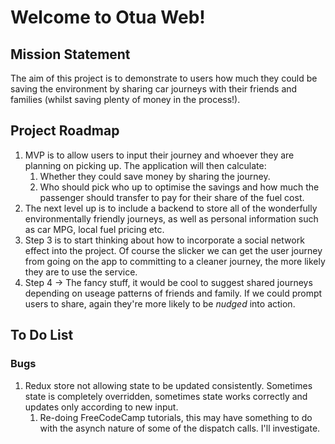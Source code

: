 # Welcome to Otua Web!

## Mission Statement
The aim of this project is to demonstrate to users how much they could be saving the environment by sharing car journeys with their friends and families (whilst saving plenty of money in the process!).

## Project Roadmap
1. MVP is to allow users to input their journey and whoever they are planning on picking up. The application will then calculate:
    1. Whether they could save money by sharing the journey.
    1. Who should pick who up to optimise the savings and how much the passenger should transfer to pay for their share of the fuel cost.
1. The next level up is to include a backend to store all of the wonderfully environmentally friendly journeys, as well as personal information such as car MPG, local fuel pricing etc.
1. Step 3 is to start thinking about how to incorporate a social network effect into the project. Of course the slicker we can get the user journey from going on the app to committing to a cleaner journey, the more likely they are to use the service.
1. Step 4 -> The fancy stuff, it would be cool to suggest shared journeys depending on useage patterns of friends and family. If we could prompt users to share, again they're more likely to be _nudged_ into action.

## To Do List
### Bugs
1. Redux store not allowing state to be updated consistently. Sometimes state is completely overridden, sometimes state works correctly and updates only according to new input.
    1. Re-doing FreeCodeCamp tutorials, this may have something to do with the asynch nature of some of the dispatch calls. I'll investigate.